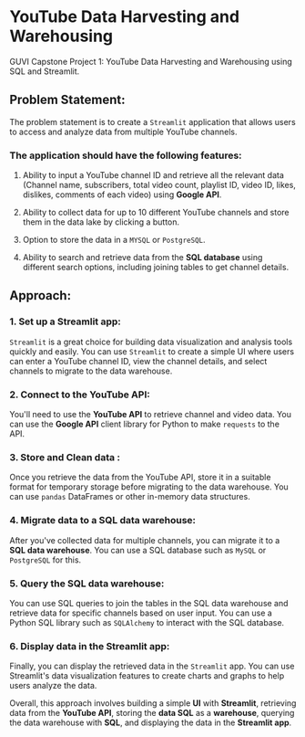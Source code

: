 # YouTube Data Harvesting and Warehousing

GUVI Capstone Project 1: YouTube Data Harvesting and Warehousing using SQL and Streamlit.

## Problem Statement:
  
  The problem statement is to create a `Streamlit` application that allows users to access and analyze data from multiple YouTube channels.
  
### The application should have the following features:
  
1. Ability to input a YouTube channel ID and retrieve all the relevant data (Channel name, subscribers, total video count, playlist ID, video ID, likes, dislikes, comments of each video) using **Google API**.
  
2. Ability to collect data for up to 10 different YouTube channels and store them in the data lake by clicking a button.

3. Option to store the data in a `MYSQL` or `PostgreSQL`.
  
4. Ability to search and retrieve data from the **SQL database** using different search options, including joining tables to get channel details.
      
## Approach:
### 1. Set up a Streamlit app:
`Streamlit` is a great choice for building data visualization and analysis tools quickly and easily. You can use `Streamlit` to create a simple UI where users can enter a YouTube channel ID, view the channel details, and select channels to migrate to the data warehouse.

### 2. Connect to the YouTube API:
You'll need to use the **YouTube API** to retrieve channel and video data. You can use the **Google API** client library for Python to make `requests` to the API.

### 3. Store and Clean data :
Once you retrieve the data from the YouTube API, store it in a suitable format for temporary storage before migrating to the data warehouse. You can use `pandas` DataFrames or other in-memory data structures.

### 4. Migrate data to a SQL data warehouse:
After you've collected data for multiple channels, you can migrate it to a **SQL data warehouse**. You can use a SQL database such as `MySQL` or `PostgreSQL` for this.


### 5. Query the SQL data warehouse:
You can use SQL queries to join the tables in the SQL data warehouse and retrieve data for specific channels based on user input. You can use a Python SQL library such as `SQLAlchemy` to interact with the SQL database.

### 6. Display data in the Streamlit app:
Finally, you can display the retrieved data in the `Streamlit` app. You can use Streamlit's data visualization features to create charts and graphs to help users analyze the data.

Overall, this approach involves building a simple **UI** with **Streamlit**, retrieving data from the **YouTube API**, storing the **data SQL** as a **warehouse**, querying the data warehouse with **SQL**, and displaying the data in the **Streamlit app**.
